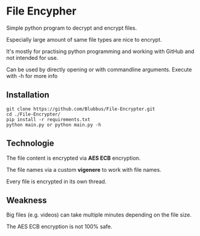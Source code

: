 # File Encypher
Simple python program to decrypt and encrypt files.

Especially large amount of same file types are nice to encrypt.

It's mostly for practising python programming and working with GitHub and not intended for use.

Can be used by directly opening or with commandline arguments. Execute with -h for more info

## Installation
```
git clone https://github.com/Blubbus/File-Encrypter.git
cd ./File-Encrypter/
pip install -r requirements.txt
python main.py or python main.py -h
```

## Technologie
The file content is encrypted via **AES ECB** encryption.

The file names via a custom **vigenere** to work with file names.

Every file is encrypted in its own thread.

## Weakness
Big files (e.g. videos) can take multiple minutes depending on the file size.

The AES ECB encryption is not 100% safe.
